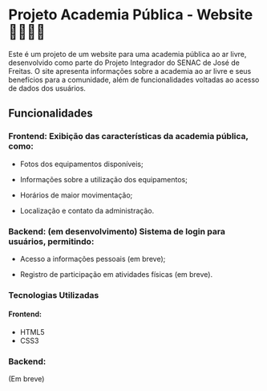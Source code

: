 # Projeto Academia Pública - Website 🏋🏽‍♂️🌳

Este é um projeto de um website para uma academia pública ao ar livre, desenvolvido como parte do Projeto Integrador do SENAC de José de Freitas. O site apresenta informações sobre a academia ao ar livre e seus benefícios para a comunidade, além de funcionalidades voltadas ao acesso de dados dos usuários.

## Funcionalidades

### Frontend: Exibição das características da academia pública, como:

- Fotos dos equipamentos disponíveis;

- Informações sobre a utilização dos equipamentos;

- Horários de maior movimentação;

- Localização e contato da administração.

### Backend: (em desenvolvimento) Sistema de login para usuários, permitindo:

- Acesso a informações pessoais (em breve);

- Registro de participação em atividades físicas (em breve).

### Tecnologias Utilizadas

#### Frontend:

- HTML5
- CSS3

### Backend:

(Em breve)
